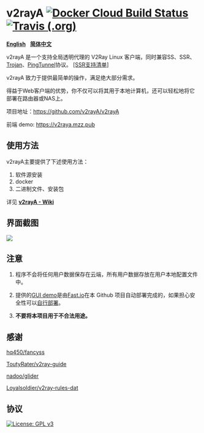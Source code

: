 # v2rayA [![Docker Cloud Build Status](https://img.shields.io/docker/cloud/build/v2rayA/v2raya)](https://hub.docker.com/r/mzz2017/v2raya) [![Travis (.org)](https://img.shields.io/travis/v2rayA/v2rayA?label=travis-ci%20build)](https://travis-ci.org/v2rayA/v2rayA)

[**English**](https://github.com/v2rayA/v2rayA/blob/master/README.md)&nbsp;&nbsp;&nbsp;[**简体中文**](https://github.com/v2rayA/v2rayA/blob/master/README_zh.md)

v2rayA 是一个支持全局透明代理的 V2Ray Linux 客户端，同时兼容SS、SSR、[Trojan](https://github.com/trojan-gfw/trojan)、[PingTunnel](https://github.com/esrrhs/pingtunnel)协议。 [[SSR支持清单]](https://github.com/v2rayA/dist/shadowsocksR/blob/master/README.md#ss-encrypting-algorithm)

v2rayA 致力于提供最简单的操作，满足绝大部分需求。

得益于Web客户端的优势，你不仅可以将其用于本地计算机，还可以轻松地将它部署在路由器或NAS上。

项目地址：https://github.com/v2rayA/v2rayA

前端 demo: https://v2raya.mzz.pub


## 使用方法

v2rayA主要提供了下述使用方法：

1. 软件源安装
2. docker
3. 二进制文件、安装包

详见 [**v2rayA - Wiki**](https://github.com/v2rayA/v2rayA/wiki/使用方法)


## 界面截图

<img src="https://i.loli.net/2020/04/19/kp2oedPiSzVwgHJ.png" border="0">


## 注意

1. 程序不会将任何用户数据保存在云端，所有用户数据存放在用户本地配置文件中。

2. 提供的[GUI demo](https://v2raya.mzz.pub)是由[Fast.io](https://fast.io)在本 Github 项目自动部署完成的，如果担心安全性可以[自行部署](https://github.com/v2rayA/v2rayA/wiki/%E9%83%A8%E7%BD%B2GUI)。

3. **不要将本项目用于不合法用途。**

## 感谢

[hq450/fancyss](https://github.com/hq450/fancyss)

[ToutyRater/v2ray-guide](https://github.com/ToutyRater/v2ray-guide/blob/master/routing/sitedata.md)

[nadoo/glider](https://github.com/nadoo/glider)

[Loyalsoldier/v2ray-rules-dat](https://github.com/Loyalsoldier/v2ray-rules-dat)

## 协议

[![License: GPL v3](https://img.shields.io/badge/License-GPL%20v3-blue.svg)](https://www.gnu.org/licenses/gpl-3.0)
